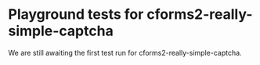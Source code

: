 # Playground tests for cforms2-really-simple-captcha
We are still awaiting the first test run for cforms2-really-simple-captcha.
